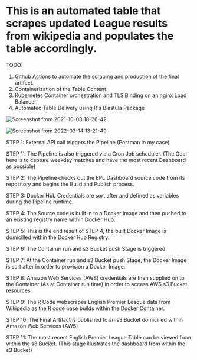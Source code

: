 # This is an automated table that scrapes updated League results from wikipedia and populates the table accordingly. 

TODO:
1) Github Actions to automate the scraping and production of the final artifact.
2) Containerization of the Table Content
3) Kubernetes Container orchestration and TLS Binding on an nginx Load Balancer.
4) Automated Table Delivery using R's Blastula Package

![Screenshot from 2021-10-08 18-26-42](https://user-images.githubusercontent.com/25004712/136635661-0810a46c-611c-4655-9770-89a047b93841.png)

![Screenshot from 2022-03-14 13-21-49](https://user-images.githubusercontent.com/25004712/158236482-333ade08-a2ad-4ff3-be3f-487dc72ae81f.png)

STEP 1: External API call triggers the Pipeline (Postman in my case)

STEP 1': The Pipeline is also triggered via a Cron Job scheduler. (The Goal here is to capture weekday matches and have the most recent Dashboard as possible)

STEP 2: The Pipeline checks out the EPL Dashboard source code from its repository and begins the Build and Publish process.

STEP 3: Docker Hub Credentials are sort after and defined as variables during the Pipeline runtime.

STEP 4: The Source code is built in to a Docker Image and then pushed to an existing registry name within Docker Hub.

STEP 5: This is the end result of STEP 4, the built Docker Image is domicilled within the Docker Hub Registry.

STEP 6: The Container run and s3 Bucket push Stage is triggered.

STEP 7: At the Container run and s3 Bucket push Stage, the Docker Image is sort after in order to provision a Docker Image.

STEP 8: Amazon Web Services (AWS) credentials are then supplied on to the Container (As at Container run time) in order to access AWS s3 Bucket resources.

STEP 9: The R Code webscrapes English Premier League data from Wikipedia as the R code base builds within the Docker Container.

STEP 10: The Final Artifact is published to an s3 Bucket domicilled within Amazon Web Services (AWS)

STEP 11: The most recent English Premier League Table can be viewed from within the s3 Bucket. (This stage illustrates the dashboard from within the s3 Bucket)
